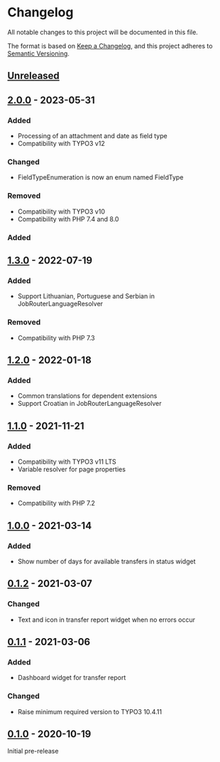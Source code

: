 # Changelog
All notable changes to this project will be documented in this file.

The format is based on [Keep a Changelog](https://keepachangelog.com/en/1.0.0/),
and this project adheres to [Semantic Versioning](https://semver.org/spec/v2.0.0.html).

## [Unreleased]

## [2.0.0] - 2023-05-31

### Added
- Processing of an attachment and date as field type
- Compatibility with TYPO3 v12

### Changed
- FieldTypeEnumeration is now an enum named FieldType

### Removed
- Compatibility with TYPO3 v10
- Compatibility with PHP 7.4 and 8.0

### Added

## [1.3.0] - 2022-07-19

### Added
- Support Lithuanian, Portuguese and Serbian in JobRouterLanguageResolver

### Removed
- Compatibility with PHP 7.3

## [1.2.0] - 2022-01-18

### Added
- Common translations for dependent extensions
- Support Croatian in JobRouterLanguageResolver

## [1.1.0] - 2021-11-21

### Added
- Compatibility with TYPO3 v11 LTS
- Variable resolver for page properties

### Removed
- Compatibility with PHP 7.2

## [1.0.0] - 2021-03-14

### Added
- Show number of days for available transfers in status widget

## [0.1.2] - 2021-03-07

### Changed
- Text and icon in transfer report widget when no errors occur

## [0.1.1] - 2021-03-06

### Added
- Dashboard widget for transfer report

### Changed
- Raise minimum required version to TYPO3 10.4.11

## [0.1.0] - 2020-10-19

Initial pre-release

[Unreleased]: https://github.com/brotkrueml/typo3-jobrouter-base/compare/v2.0.0...HEAD
[2.0.0]: https://github.com/brotkrueml/typo3-jobrouter-base/compare/v1.3.0...v2.0.0
[1.3.0]: https://github.com/brotkrueml/typo3-jobrouter-base/compare/v1.2.0...v1.3.0
[1.2.0]: https://github.com/brotkrueml/typo3-jobrouter-base/compare/v1.1.0...v1.2.0
[1.1.0]: https://github.com/brotkrueml/typo3-jobrouter-base/compare/v1.0.0...v1.1.0
[1.0.0]: https://github.com/brotkrueml/typo3-jobrouter-base/compare/v0.1.2...v1.0.0
[0.1.2]: https://github.com/brotkrueml/typo3-jobrouter-base/compare/v0.1.1...v0.1.2
[0.1.1]: https://github.com/brotkrueml/typo3-jobrouter-base/compare/v0.1.0...v0.1.1
[0.1.0]: https://github.com/brotkrueml/typo3-jobrouter-base/releases/tag/v0.1.0
